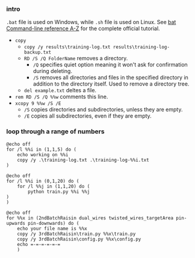 ### intro
`.bat` file is used on Windows, while `.sh` file is used on Linux. See [bat Command-line reference A-Z](https://docs.microsoft.com/en-us/previous-versions/windows/it-pro/windows-xp/bb490890(v=technet.10)) for the complete official tutorial.

+ `copy`
  + `copy /y results\training-log.txt results\training-log-backup.txt`
  + `RD /S /Q FolderName` removes a directory.
    + `/Q` specifies quiet option meaning it won't ask for confirmation during deleting.
    + `/S` removes all directories and files in the specified directory in addition to the directory itself. Used to remove a directory tree.
  + `del example.txt` deltes a file.
+ `rem RD /S /Q %%w` comments this line.
+ `xcopy 9 %%w /S /E`
  + `/S` copies directories and subdirectories, unless they are empty.
  + `/E` copies all subdirectories, even if they are empty.
### loop through a range of numbers
```
@echo off
for /l %%i in (1,1,5) do (
    echo working on %%i
    copy /y .\training-log.txt .\training-log-%%i.txt
)
```

```
@echo off
for /l %%i in (0,1,20) do (
    for /l %%j in (1,1,20) do (
        python train.py %%i %%j
)
)
```

```
@echo off
for %%x in (2ndBatchRaisin dual_wires twisted_wires_targetArea pin-upwards pin-downwards) do (
    echo your file name is %%x
    copy /y 3rdBatchRaisin\train.py %%x\train.py
    copy /y 3rdBatchRaisin\config.py %%x\config.py
    echo =-=-=-=-=-=
    )
```
